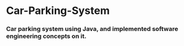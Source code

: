 # Car-Parking-System

### Car parking system using Java, and implemented software engineering concepts on it.
